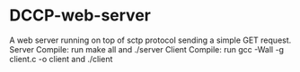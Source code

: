 # DCCP-web-server
A web server running on top of sctp protocol sending a simple GET request.
Server Compile: run make all and ./server
Client Compile: run gcc -Wall -g client.c -o client and ./client
